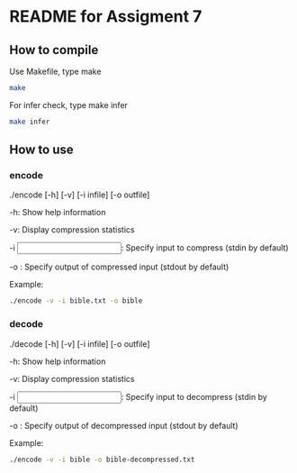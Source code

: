 # README for Assigment 7

## How to compile
Use Makefile, type make
```bash
make
```

For infer check, type make infer
```bash
make infer
```

## How to use
### encode
./encode [-h] [-v] [-i infile] [-o outfile]

-h: Show help information

-v: Display compression statistics

-i <input>: Specify input to compress (stdin by default)

-o <output>: Specify output of compressed input (stdout by default)

Example:
```bash
./encode -v -i bible.txt -o bible
```

### decode
./decode [-h] [-v] [-i infile] [-o outfile]

-h: Show help information

-v: Display compression statistics

-i <input>: Specify input to decompress (stdin by default)

-o <output>: Specify output of decompressed input (stdout by default)

Example:
```bash
./encode -v -i bible -o bible-decompressed.txt
```
